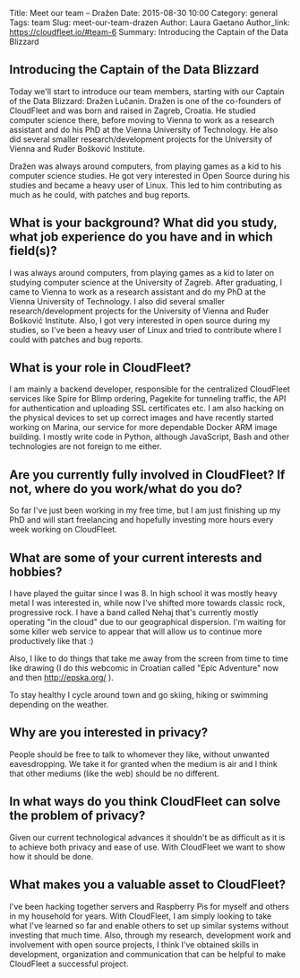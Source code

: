 Title: Meet our team – Dražen
Date: 2015-08-30 10:00
Category: general
Tags: team
Slug: meet-our-team-drazen
Author: Laura Gaetano
Author_link: https://cloudfleet.io/#team-6
Summary: Introducing the Captain of the Data Blizzard

## Introducing the Captain of the Data Blizzard

Today we'll start to introduce our team members, starting with our Captain of the Data Blizzard: Dražen Lučanin. Dražen is one of the co-founders of CloudFleet and was born and raised in Zagreb, Croatia. He studied computer science there, before moving to Vienna to work as a research assistant and do his PhD at the Vienna University of Technology. He also did several smaller research/development projects for the University of Vienna and Ruđer Bošković Institute.  

Dražen was always around computers, from playing games as a kid to his computer science studies. He got very interested in Open Source during his studies and became a heavy user of Linux. This led to him contributing as much as he could, with patches and bug reports.


## What is your background? What did you study, what job experience do you have and in which field(s)?

I was always around computers, from playing games as a kid to later on studying computer science at the University of Zagreb. After graduating, I came to Vienna to work as a research assistant and do my PhD at the Vienna University of Technology. I also did several smaller research/development projects for the University of Vienna and Ruđer Bošković Institute. Also, I got very interested in open source during my studies, so I've been a heavy user of Linux and tried to contribute where I could with patches and bug reports.

## What is your role in CloudFleet?

I am mainly a backend developer, responsible for the centralized CloudFleet services like Spire for Blimp ordering, Pagekite for tunneling traffic, the API for authentication and uploading SSL certificates etc. I am also hacking on the physical devices to set up correct images and have recently started working on Marina, our service for more dependable Docker ARM image building. I mostly write code in Python, although JavaScript, Bash and other technologies are not foreign to me either.

## Are you currently fully involved in CloudFleet? If not, where do you work/what do you do?

So far I've just been working in my free time, but I am just finishing up my PhD and will start freelancing and hopefully investing more hours every week working on CloudFleet.

## What are some of your current interests and hobbies?

I have played the guitar since I was 8. In high school it was mostly heavy metal I was interested in, while now I've shifted more towards classic rock, progressive rock. I have a band called Nehaj that's currently mostly operating "in the cloud" due to our geographical dispersion. I'm waiting for some killer web service to appear that will allow us to continue more productively like that :)

Also, I like to do things that take me away from the screen from time to time like drawing (I do this webcomic in Croatian called "Epic Adventure" now and then http://epska.org/ ).

To stay healthy I cycle around town and go skiing, hiking or swimming depending on the weather.

## Why are you interested in privacy?

People should be free to talk to whomever they like, without unwanted eavesdropping. We take it for granted when the medium is air and I think that other mediums (like the web) should be no different.

## In what ways do you think CloudFleet can solve the problem of privacy?

Given our current technological advances it shouldn't be as difficult as it is to achieve both privacy and ease of use. With CloudFleet we want to show how it should be done.

## What makes you a valuable asset to CloudFleet?

I've been hacking together servers and Raspberry Pis for myself and others in my household for years. With CloudFleet, I am simply looking to take what I've learned so far and enable others to set up similar systems without investing that much time. Also, through my research, development work and involvement with open source projects, I think I've obtained skills in development, organization and communication that can be helpful to make CloudFleet a successful project.
